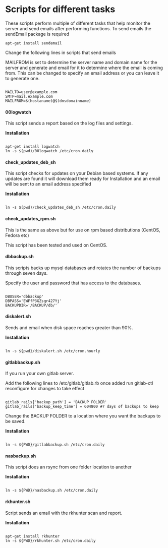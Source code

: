 Scripts for different tasks
===========================

These scripts perform multiple of different tasks that help monitor the server and send emails after performing functions.
To send emails the sendEmail package is required

<pre><code>apt-get install sendemail</code></pre>

Change the following lines in scripts that send emails

MAILFROM is set to determine the server name and domain name for the server and generate and email for it to determine where the email is coming from. This can be changed to specify an email address or you can leave it to generate one.

<pre><code>
MAILTO=user@example.com
SMTP=mail.example.com
MAILFROM=$(hostaname)@$(dnsdomainname)
</code></pre>

#### 00logwatch

This script sends a report based on the log files and settings.

<b>Installation</b>
<pre><code>
apt-get install logwatch
ln -s $(pwd)/00logwatch /etc/cron.daily
</code></pre>

#### check_updates_deb_sh

This script checks for updates on your Debian based systems. If any updates are found it will download them ready for Installation and an email will be sent to an email address specified

<b>Installation</b>
<pre><code>
ln -s $(pwd)/check_updates_deb_sh /etc/cron.daily
</code></pre>

#### check_updates_rpm.sh

This is the same as above but for use on rpm based distributions (CentOS, Fedora etc)

This script has been tested and used on CentOS.

#### dbbackup.sh

This scripts backs up mysql databases and rotates the number of backups through seven days.

Specify the user and password that has access to the databases.

<pre><code>
DBUSER='dbbackup'
DBPASS='EWFfP3GZsqr427Yj'
BACKUPDIR='/BACKUP/db/'
</code></pre>

#### diskalert.sh

Sends and email when disk space reaches greater than 90%.

<b>Installation</b>
<pre><code>
ln -s ${pwd}/diskalert.sh /etc/cron.hourly
</code></pre>

#### gitlabbackup.sh

If you run your own gitlab server.

Add the following lines to /etc/gitlab/gitlab.rb once added run gitlab-ctl reconfigure for changes to take effect

<pre><code>
gitlab_rails['backup_path'] = 'BACKUP FOLDER'
gitlab_rails['backup_keep_time'] = 604800 #7 days of backups to keep
</code></pre>

Change the BACKUP FOLDER to a location where you want the backups to be saved.

<b>Installation</b>
<pre><code>
ln -s ${PWD}/gitlabbackup.sh /etc/cron.daily
</code></pre>

#### nasbackup.sh

This script does an rsync from one folder location to another

<b>Installation</b>
<pre><code>
ln -s ${PWD}/nasbackup.sh /etc/cron.daily
</code></pre>

#### rkhunter.sh

Script sends an email with the rkhunter scan and report.

<b>Installation</b>
<pre><code>
apt-get install rkhunter
ln -s ${PWD}/rkhunter.sh /etc/cron.daily
</code></pre>
